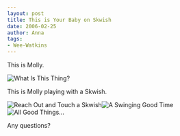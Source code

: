 ```yaml
---
layout: post
title: This is Your Baby on Skwish
date: 2006-02-25
author: Anna
tags:
- Wee-Watkins
---
```


This is Molly.

<div class="figure"><img class="photo" src="http://static.flickr.com/40/104446588_7dc3609b2a.jpg" alt="What Is This Thing?" border="0"> </div>

This is Molly playing with a Skwish.

<div class="figure"><img class="photo" src="http://static.flickr.com/38/104449484_a35fff9601.jpg" alt="Reach Out and Touch a Skwish" border="0"><img class="photo" src="http://static.flickr.com/19/104449726_9032828a18.jpg" alt="A Swinging Good Time" border="0"><img class="photo" src="http://static.flickr.com/39/104449998_31e1f1e3ce.jpg" alt="All Good Things..." border="0"></div> 

Any questions?